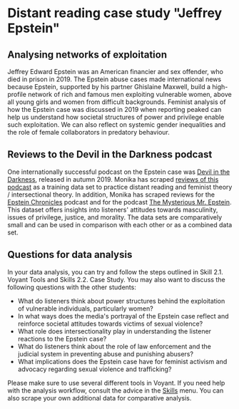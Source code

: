 # Distant reading case study "Jeffrey Epstein"

## Analysing networks of exploitation

Jeffrey Edward Epstein was an American financier and sex offender, who died in prison in 2019. The Epstein abuse cases made international news
because Epstein, supported by his partner Ghislaine Maxwell, build a high-profile network of rich and famous men exploiting vulnerable women,
above all young girls and women from difficult backgrounds. Feminist analysis of how the Epstein case was discussed in 2019 when reporting peaked can help us understand how societal structures of power and privilege 
enable such exploitation. We can also reflect on systemic gender inequalities and the role of female collaborators in predatory behaviour.

## Reviews to the Devil in the Darkness podcast

One internationally successful podcast on the Epstein case was [Devil in the Darkness](https://podcasts.apple.com/us/podcast/epstein-devil-in-the-darkness/id1478027784),
released in autumn 2019. Monika has scraped [reviews of this podcast](https://github.com/MonikaBarget/distant-reading/tree/main/data/Data_AppStore_Epstein) as a training data set to practice distant reading and feminist theory / intersectional theory. In addition, Monika has scraped reviews for the [Epstein Chronicles](https://podcasts.apple.com/us/podcast/the-epstein-chronicles/id1575753383) podcast and for the podcast [The Mysterious Mr. Epstein](https://podcasts.apple.com/us/podcast/the-mysterious-mr-epstein/id1480055524). 
This dataset offers insights into listeners' attitudes towards masculinity, issues of privilege, justice, and morality. The data sets are comparatively small and can be used in comparison with each other or as a combined data set.

## Questions for data analysis

In your data analysis, you can try and follow the steps outlined in Skill 2.1. Voyant Tools and Skills 2.2. Case Study. You may also want to discuss the following questions with the other students:

- What do listeners think about power structures behind the exploitation of vulnerable individuals, particularly women?
- In what ways does the media's portrayal of the Epstein case reflect and reinforce societal attitudes towards victims of sexual violence?
- What role does intersectionality play in understanding the listener reactions to the Epstein case?
- What do listeners think about the role of law enforcement and the judicial system in preventing abuse and punishing abusers?
- What implications does the Epstein case have for feminist activism and advocacy regarding sexual violence and trafficking?

Please make sure to use several different tools in Voyant. If you need help with the analysis workflow, consult the advice in the [Skills](#) menu. You can also scrape your own additional data for comparative analysis.